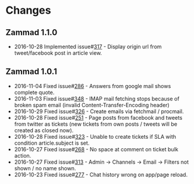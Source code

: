 # Changes

## Zammad 1.1.0
 - 2016-10-28 Implemented issue#[317](https://github.com/zammad/zammad/issues/317) - Display origin url from tweet/facebook post in article view.

## Zammad 1.0.1
 - 2016-11-04 Fixed issue#[286](https://github.com/zammad/zammad/issues/286) - Answers from google mail shows complete quote.
 - 2016-11-03 Fixed issue#[348](https://github.com/zammad/zammad/issues/348) - IMAP mail fetching stops because of broken spam email (invalid Content-Transfer-Encoding header)
 - 2016-10-29 Fixed issue#[326](https://github.com/zammad/zammad/issues/326) - Create emails via fetchmail / procmail.
 - 2016-10-28 Fixed issue#[251](https://github.com/zammad/zammad/issues/251) - Page posts from facebook and tweets from twitter as tickets (new tickets from own posts / tweets will be created as closed now).
 - 2016-10-28 Fixed issue#[323](https://github.com/zammad/zammad/issues/323) - Unable to create tickets if SLA with condition article.subject is set.
 - 2016-10-27 Fixed issue#[268](https://github.com/zammad/zammad/issues/268) - No space at comment on ticket bulk action.
 - 2016-10-27 Fixed issue#[313](https://github.com/zammad/zammad/issues/313) - Admin -> Channels -> Email -> Filters not shown / no name shown.
 - 2016-10-23 Fixed issue#[277](https://github.com/zammad/zammad/issues/277) - Chat history wrong on app/page reload.
